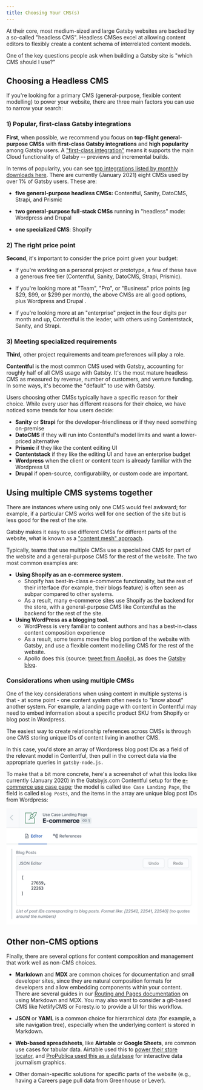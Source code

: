 ```yaml
---
title: Choosing Your CMS(s)
---
```


At their core, most medium-sized and large Gatsby websites are backed by a so-called "headless CMS". Headless CMSes excel at allowing content editors to flexibly create a content schema of interrelated content models.

One of the key questions people ask when building a Gatsby site is "which CMS should I use?"

## Choosing a Headless CMS

If you're looking for a primary CMS (general-purpose, flexible content modelling) to power your website, there are three main factors you can use to narrow your search:

### 1) Popular, first-class Gatsby integrations

**First**, when possible, we recommend you focus on **top-flight general-purpose CMSs** with **first-class Gatsby integrations** and **high popularity** among Gatsby users. A ["first-class integration"](https://support.gatsbyjs.com/hc/en-us/articles/360052503494-Developing-a-first-class-CMS-integration-for-Gatsby-Cloud) means it supports the main Cloud functionality of Gatsby -- previews and incremental builds.

In terms of popularity, you can see [top integrations listed by monthly downloads here](https://www.gatsbyjs.com/plugins?=gatsby-source). There are currently (January 2021) eight CMSs used by over 1% of Gatsby users. These are:

- **five general-purpose headless CMSs:** Contentful, Sanity, DatoCMS, Strapi, and Prismic

- **two general-purpose full-stack CMSs** running in "headless" mode: Wordpress and Drupal

- **one specialized CMS**: Shopify

### 2) The right price point

**Second**, it's important to consider the price point given your budget:

- If you're working on a personal project or prototype, a few of these have a generous free tier (Contentful, Sanity, DatoCMS, Strapi, Prismic).

- If you're looking more at "Team", "Pro", or "Business" price points (eg $29, $99, or \$299 per month), the above CMSs are all good options, plus Wordpress and Drupal .

- If you're looking more at an "enterprise" project in the four digits per month and up, Contentful is the leader, with others using Contentstack, Sanity, and Strapi.

### 3) Meeting specialized requirements

**Third,** other project requirements and team preferences will play a role.

**Contentful** is the most common CMS used with Gatsby, accounting for roughly half of all CMS usage with Gatsby. It's the most mature headless CMS as measured by revenue, number of customers, and venture funding. In some ways, it's become the "default" to use with Gatsby.

Users choosing other CMSs typically have a specific reason for their choice. While every user has different reasons for their choice, we have noticed some trends for how users decide:

- **Sanity** or **Strapi** for the developer-friendliness or if they need something on-premise
- **DatoCMS** if they will run into Contentful's model limits and want a lower-priced alternative
- **Prismic** if they like the content editing UI
- **Contentstack** if they like the editing UI and have an enterprise budget
- **Wordpress** when the client or content team is already familiar with the Wordpress UI
- **Drupal** if open-source, configurability, or custom code are important.

## Using multiple CMS systems together

There are instances where using only one CMS would feel awkward; for example, if a particular CMS works well for one section of the site but is less good for the rest of the site.

Gatsby makes it easy to use different CMSs for different parts of the website, what is known as a ["content mesh" approach](https://www.gatsbyjs.com/blog/2018-10-04-journey-to-the-content-mesh/).

Typically, teams that use multiple CMSs use a specialized CMS for part of the website and a general-purpose CMS for the rest of the website. The two most common examples are:

- **Using Shopify as an e-commerce system.**
  - Shopify has best-in-class e-commerce functionality, but the rest of their interface (for example, their blogs feature) is often seen as subpar compared to other systems.
  - As a result, many e-commerce sites use Shopify as the backend for the store, with a general-purpose CMS like Contentful as the backend for the rest of the site.
- **Using WordPress as a blogging tool.**
  - WordPress is very familiar to content authors and has a best-in-class content composition experience
  - As a result, some teams move the blog portion of the website with Gatsby, and use a flexible content modelling CMS for the rest of the website.
  - Apollo does this (source: [tweet from Apollo](https://twitter.com/apollographql/status/1250479066605662210)), as does the [Gatsby blog](gatsbyjs.com/blog).

### Considerations when using multiple CMSs

One of the key considerations when using content in multiple systems is that - at some point - one content system often needs to "know about" another system. For example, a landing page with content in Contentful may need to embed information about a specific product SKU from Shopify or blog post in Wordpress.

The easiest way to create relationship references across CMSs is through one CMS storing unique IDs of content living in another CMS.

In this case, you'd store an array of Wordpress blog post IDs as a field of the relevant model in Contentful, then pull in the correct data via the appropriate queries in `gatsby-node.js.`

To make that a bit more concrete, here's a screenshot of what this looks like currently (January 2020) in the Gatsbyjs.com Contentful setup for the [e-commerce use case page](https://www.gatsbyjs.com/use-cases/e-commerce); the model is called `Use Case Landing Page`, the field is called `Blog Posts`, and the items in the array are unique blog post IDs from Wordpress:

![Screenshot of Gatsbyjs.com Contentful setup](../images/use-case-landing-page-screenshot.jpg)

## Other non-CMS options

Finally, there are several options for content composition and management that work well as non-CMS choices.

- **Markdown** and **MDX** are common choices for documentation and small developer sites, since they are natural composition formats for developers and allow embedding components within your content. There are several guides in our [Routing and Pages documentation](https://www.gatsbyjs.com/docs/how-to/routing/) on using Markdown and MDX. You may also want to consider a git-based CMS like NetlifyCMS or Foresty.io to provide a UI for this workflow.

- **JSON** or **YAML** is a common choice for hierarchical data (for example, a site navigation tree), especially when the underlying content is stored in Markdown.

- **Web-based spreadsheets**, like **Airtable** or **Google Sheets**, are common use cases for tabular data. Airtable used this to [power their store locator](https://www.gatsbyjs.com/blog/2020-05-07-gatsby-delivers-impossible-burgers-map/), and [ProPublica used this as a database](https://www.gatsbyjs.com/blog/2019-03-29-interview-with-david-eads/) for interactive data journalism graphics.

- Other domain-specific solutions for specific parts of the website (e.g., having a Careers page pull data from Greenhouse or Lever).
